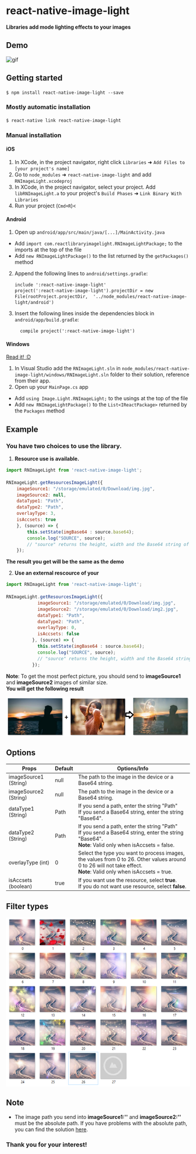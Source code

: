 
# react-native-image-light

**Libraries add mode lighting effects to your images**

## Demo
![gif](https://github.com/alien9996/react-native-image-light/blob/master/Light.gif?raw=true)

## Getting started

`$ npm install react-native-image-light --save`

### Mostly automatic installation

`$ react-native link react-native-image-light`

### Manual installation


#### iOS

1. In XCode, in the project navigator, right click `Libraries` ➜ `Add Files to [your project's name]`
2. Go to `node_modules` ➜ `react-native-image-light` and add `RNImageLight.xcodeproj`
3. In XCode, in the project navigator, select your project. Add `libRNImageLight.a` to your project's `Build Phases` ➜ `Link Binary With Libraries`
4. Run your project (`Cmd+R`)<

#### Android

1. Open up `android/app/src/main/java/[...]/MainActivity.java`
  - Add `import com.reactlibraryimagelight.RNImageLightPackage;` to the imports at the top of the file
  - Add `new RNImageLightPackage()` to the list returned by the `getPackages()` method
2. Append the following lines to `android/settings.gradle`:
  	```
  	include ':react-native-image-light'
	project(':react-native-image-light').projectDir = new File(rootProject.projectDir, 	'../node_modules/react-native-image-light/android')

  	```
3. Insert the following lines inside the dependencies block in `android/app/build.gradle`:
  	```
      compile project(':react-native-image-light')
  	```

#### Windows
[Read it! :D](https://github.com/ReactWindows/react-native)

1. In Visual Studio add the `RNImageLight.sln` in `node_modules/react-native-image-light/windows/RNImageLight.sln` folder to their solution, reference from their app.
2. Open up your `MainPage.cs` app
  - Add `using Image.Light.RNImageLight;` to the usings at the top of the file
  - Add `new RNImageLightPackage()` to the `List<IReactPackage>` returned by the `Packages` method


## Example
### You have two choices to use the library.

1. **Resource use is available.**
```javascript
import RNImageLight from 'react-native-image-light';

RNImageLight.getResourcesImageLight({
	imageSource1: "/storage/emulated/0/Download/img.jpg",
	imageSource2: null,
	dataType1: "Path",
	dataType2: "Path",
	overlayType: 3,
	isAccsets: true
	}, (source) => {
		this.setState(imgBase64 : source.base64);
		console.log("SOURCE", source);
		// "source" returns the height, width and the Base64 string of the image.
	});
```
**The result you get will be the same as the demo**

2. **Use an external rescource of your**

```javascript
import RNImageLight from 'react-native-image-light';

RNImageLight.getResourcesImageLight({
            imageSource1: "/storage/emulated/0/Download/img.jpg",
            imageSource2: "/storage/emulated/0/Download/img2.jpg",
            dataType1: "Path",
            dataType2: "Path",
            overlayType: 0,
            isAccsets: false
          }, (source) => {
           	this.setState(imgBase64 : source.base64);
			console.log("SOURCE", source);
			// "source" returns the height, width and the Base64 string of the image.
          });
```
**Note**: To get the most perfect picture, you should send to **imageSource1** and **imageSource2** images of similar size.<br>
**You will get the following result**

![Demo1](https://github.com/alien9996/react-native-image-light/blob/master/demo.png?raw=true)

## Options

Props | Default | Options/Info
------ | --- | ------
imageSource1 (String)|null|The path to the image in the device or a Base64 string.
imageSource2 (String)|null|The path to the image in the device or a Base64 string.
dataType1 (String)|Path|If you send a path, enter the string "Path"<br>If you send a Base64 string, enter the string "Base64".
dataType2 (String)|Path|If you send a path, enter the string "Path"<br>If you send a Base64 string, enter the string "Base64".<br> **Note**: Valid only when isAccsets = false.
overlayType (int)|0|Select the type you want to process images, the values from 0 to 26. Other values around 0 to 26 will not take effect.<br> **Note**: Valid only when isAccsets = true.
isAccsets (boolean)|true|If you want use the resource, select **true**.<br>If you do not want use resource, select **false**.

## Filter types

![filterType](https://github.com/alien9996/react-native-image-light/blob/master/overlay_type.png?raw=true)

## Note
- The image path you send into **imageSource1:''** and **imageSource2:''**  must be the absolute path. If you have problems with the absolute path, you can find the solution [here](https://stackoverflow.com/questions/52423067/how-to-get-absolute-path-of-a-file-in-react-native).

### Thank you for your interest!